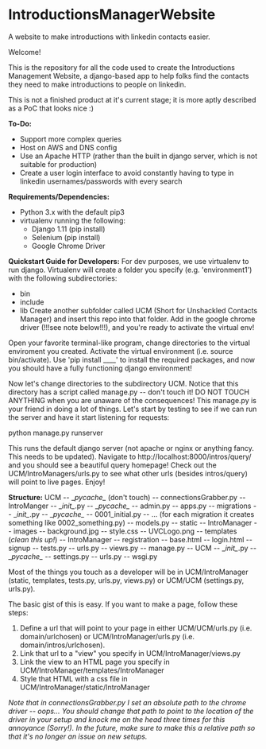 # IntroductionsManagerWebsite
A website to make introductions with linkedin contacts easier. 

Welcome!

This is the repository for all the code used to create the Introductions Management Website, a django-based app to help folks find the contacts they need to make introductions to people on linkedin. 

This is not a finished product at it's current stage; it is more aptly described as a PoC that looks nice :)

**To-Do:**
  - Support more complex queries
  - Host on AWS and DNS config
  - Use an Apache HTTP (rather than the built in django server, which is not suitable for production)
  - Create a user login interface to avoid constantly having to type in linkedin usernames/passwords with every search

**Requirements/Dependencies:**
  - Python 3.x with the default pip3
  - virtualenv running the following: 
    - Django 1.11 (pip install)
    - Selenium (pip install)
    - Google Chrome Driver

**Quickstart Guide for Developers:**
For dev purposes, we use virtualenv to run django. Virtualenv will create a folder you specify (e.g. 'environment1') with the following subdirectories: 
  - bin
  - include
  - lib
Create another subfolder called UCM (Short for Unshackled Contacts Manager) and insert this repo into that folder. Add in the google chrome driver (!!!see note below!!!), and you're ready to activate the virtual env!

Open your favorite terminal-like program, change directories to the virtual enviroment you created. Activate the virtual environment (i.e. source bin/activate). Use 'pip install ____' to install the required packages, and now you should have a fully functioning django environment!

Now let's change directories to the subdirectory UCM. Notice that this directory has a script called manage.py -- don't touch it! DO NOT TOUCH ANYTHING when you are unaware of the consequences! This manage.py is your friend in doing a lot of things. Let's start by testing to see if we can run the server and have it start listening for requests:

python manage.py runserver

This runs the default django server (not apache or nginx or anything fancy. This needs to be updated). Navigate to http://localhost:8000/intros/query/ and you should see a beautiful query homepage! Check out the UCM/IntroManagers/urls.py to see what other urls (besides intros/query) will point to live pages. Enjoy!


**Structure:**
UCM
-- \__pycache\__ (don't touch)
-- connectionsGrabber.py
-- IntroManger
  -- \__init\__.py
  -- \__pycache\__
  -- admin.py
  -- apps.py
  -- migrations
    -- \__init\__.py
    -- \__pycache\__
    -- 0001_initial.py
    -- ... (for each migration it creates something like 0002_something.py)
  -- models.py
  -- static
    -- IntroManager
      -- images
        -- background.jpg
      -- style.css
      -- UVCLogo.png
  -- templates (*clean this up!*)
    -- IntroManager
    -- registration
      -- base.html
      -- login.html
    -- signup
  -- tests.py
  -- urls.py
  -- views.py
-- manage.py
-- UCM
  -- \__init\__.py
  -- \__pycache\__
  -- settings.py
  -- urls.py
  -- wsgi.py

Most of the things you touch as a developer will be in UCM/IntroManager (static, templates, tests.py, urls.py, views.py) or UCM/UCM (settings.py, urls.py).

The basic gist of this is easy. If you want to make a page, follow these steps:
1. Define a url that will point to your page in either UCM/UCM/urls.py (i.e. domain/urlchosen) or UCM/IntroManager/urls.py (i.e. domain/intros/urlchosen).
2. Link that url to a "view" you specify in UCM/IntroManager/views.py
3. Link the view to an HTML page you specify in UCM/IntroManager/templates/IntroManager
4. Style that HTML with a css file in UCM/IntroManager/static/IntroManager


*Note that in connectionsGrabber.py I set an absolute path to the chrome driver -- oops... You should change that path to point to the location of the driver in your setup and knock me on the head three times for this annoyance (Sorry!). In the future, make sure to make this a relative path so that it's no longer an issue on new setups.* 
